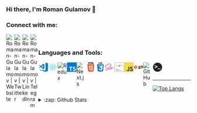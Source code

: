 ### Hi there, I'm Roman Gulamov 👋

### Connect with me:

[<img align="left" alt="Roman-Gulamov | Website" width="22px" src="https://res.cloudinary.com/romangulamov/image/upload/v1619024539/Icon/icon_yhxtfk.jpg" />][website]
[<img align="left" alt="Roman-Gulamov | Twitter" width="22px" src="https://res.cloudinary.com/romangulamov/image/upload/v1619024867/Icon/twitter_go1t5d.svg" />][twitter]
[<img align="left" alt="Roman-Gulamov | LinkedIn" width="22px" src="https://res.cloudinary.com/romangulamov/image/upload/v1619024867/Icon/linkedin_t32ugc.svg" />][linkedin]
[<img align="left" alt="Roman-Gulamov | Telegram" width="22px" src="https://res.cloudinary.com/romangulamov/image/upload/v1619024867/Icon/telegram_syxvr8.svg" />][telegram]

<br />

### Languages and Tools:

<img align="left" alt="Visual Studio Code" width="26px" src="https://raw.githubusercontent.com/github/explore/80688e429a7d4ef2fca1e82350fe8e3517d3494d/topics/visual-studio-code/visual-studio-code.png" />
<img align="left" alt="React" width="26px" src="https://raw.githubusercontent.com/github/explore/80688e429a7d4ef2fca1e82350fe8e3517d3494d/topics/react/react.png" />
<img align="left" alt="Redux" width="26px" src="https://iconape.com/wp-content/files/aq/371394/svg/371394.svg" />
<img align="left" alt="Typescript" width="26px" src="https://raw.githubusercontent.com/github/explore/80688e429a7d4ef2fca1e82350fe8e3517d3494d/topics/typescript/typescript.png" />
<img align="left" alt="Next.js" width="26px" src="https://iconape.com/wp-content/files/gm/82643/png/next-js.png" />
<img align="left" alt="HTML5" width="26px" src="https://raw.githubusercontent.com/github/explore/80688e429a7d4ef2fca1e82350fe8e3517d3494d/topics/html/html.png" />
<img align="left" alt="CSS3" width="26px" src="https://raw.githubusercontent.com/github/explore/80688e429a7d4ef2fca1e82350fe8e3517d3494d/topics/css/css.png" />
<img align="left" alt="Sass" width="26px" src="https://raw.githubusercontent.com/github/explore/80688e429a7d4ef2fca1e82350fe8e3517d3494d/topics/sass/sass.png" />
<img align="left" alt="Terminal" width="26px" src="https://raw.githubusercontent.com/github/explore/80688e429a7d4ef2fca1e82350fe8e3517d3494d/topics/styled-components/styled-components.png" />
<img align="left" alt="JavaScript" width="26px" src="https://raw.githubusercontent.com/github/explore/80688e429a7d4ef2fca1e82350fe8e3517d3494d/topics/javascript/javascript.png" />
<img align="left" alt="Git" width="26px" src="https://raw.githubusercontent.com/github/explore/80688e429a7d4ef2fca1e82350fe8e3517d3494d/topics/git/git.png" />
<img align="left" alt="GitHub" width="26px" src="https://res.cloudinary.com/romangulamov/image/upload/v1619025000/Icon/github_fci5tr.svg" />
<img align="left" alt="Terminal" width="26px" src="https://raw.githubusercontent.com/github/explore/80688e429a7d4ef2fca1e82350fe8e3517d3494d/topics/terminal/terminal.png" />

<br />
<br />

---

[![Top Langs](https://github-readme-stats.vercel.app/api/top-langs/?username=Roman-Gulamov)](https://github.com/Roman-Gulamov/github-readme-stats)

<details>
  <summary>:zap: Github Stats</summary>

  <img align="left" alt="Roman-Gulamov's Github Stats" src="https://github-readme-stats.codestackr.vercel.app/api?username=Roman-Gulamov&show_icons=true&hide_border=true&theme=radical" />

</details>


[website]: https://roman-gulamov.github.io/Portfolio/#/profile
[twitter]: https://twitter.com/Memento_rom
[telegram]: https://teleg.run/memento_turk
[linkedin]: https://www.linkedin.com/in/роман-гуламов-5712b31b2/
